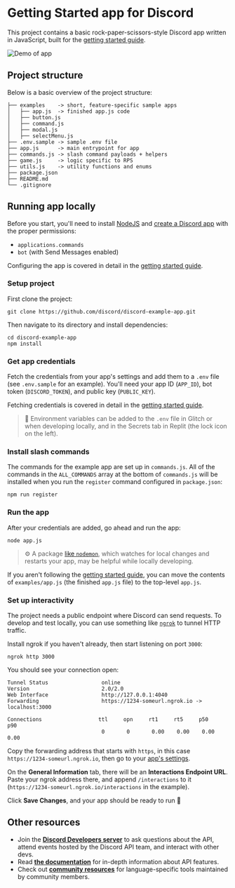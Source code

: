# Getting Started app for Discord

This project contains a basic rock-paper-scissors-style Discord app written in JavaScript, built for the [getting started guide](https://discord.com/developers/docs/getting-started).

![Demo of app](https://github.com/discord/discord-example-app/raw/main/assets/getting-started-demo.gif?raw=true)

## Project structure
Below is a basic overview of the project structure:

```
├── examples    -> short, feature-specific sample apps
│   ├── app.js  -> finished app.js code
│   ├── button.js
│   ├── command.js
│   ├── modal.js
│   ├── selectMenu.js
├── .env.sample -> sample .env file
├── app.js      -> main entrypoint for app
├── commands.js -> slash command payloads + helpers
├── game.js     -> logic specific to RPS
├── utils.js    -> utility functions and enums
├── package.json
├── README.md
└── .gitignore
```

## Running app locally

Before you start, you'll need to install [NodeJS](https://nodejs.org/en/download/) and [create a Discord app](https://discord.com/developers/applications) with the proper permissions:
- `applications.commands`
- `bot` (with Send Messages enabled)


Configuring the app is covered in detail in the [getting started guide](https://discord.com/developers/docs/getting-started).

### Setup project

First clone the project:
```
git clone https://github.com/discord/discord-example-app.git
```

Then navigate to its directory and install dependencies:
```
cd discord-example-app
npm install
```
### Get app credentials

Fetch the credentials from your app's settings and add them to a `.env` file (see `.env.sample` for an example). You'll need your app ID (`APP_ID`), bot token (`DISCORD_TOKEN`), and public key (`PUBLIC_KEY`).

Fetching credentials is covered in detail in the [getting started guide](https://discord.com/developers/docs/getting-started).

> 🔑 Environment variables can be added to the `.env` file in Glitch or when developing locally, and in the Secrets tab in Replit (the lock icon on the left).

### Install slash commands

The commands for the example app are set up in `commands.js`. All of the commands in the `ALL_COMMANDS` array at the bottom of `commands.js` will be installed when you run the `register` command configured in `package.json`:

```
npm run register
```

### Run the app

After your credentials are added, go ahead and run the app:

```
node app.js
```

> ⚙️ A package [like `nodemon`](https://github.com/remy/nodemon), which watches for local changes and restarts your app, may be helpful while locally developing.

If you aren't following the [getting started guide](https://discord.com/developers/docs/getting-started), you can move the contents of `examples/app.js` (the finished `app.js` file) to the top-level `app.js`.

### Set up interactivity

The project needs a public endpoint where Discord can send requests. To develop and test locally, you can use something like [`ngrok`](https://ngrok.com/) to tunnel HTTP traffic.

Install ngrok if you haven't already, then start listening on port `3000`:

```
ngrok http 3000
```

You should see your connection open:

```
Tunnel Status                 online
Version                       2.0/2.0
Web Interface                 http://127.0.0.1:4040
Forwarding                    https://1234-someurl.ngrok.io -> localhost:3000

Connections                  ttl     opn     rt1     rt5     p50     p90
                              0       0       0.00    0.00    0.00    0.00
```

Copy the forwarding address that starts with `https`, in this case `https://1234-someurl.ngrok.io`, then go to your [app's settings](https://discord.com/developers/applications).

On the **General Information** tab, there will be an **Interactions Endpoint URL**. Paste your ngrok address there, and append `/interactions` to it (`https://1234-someurl.ngrok.io/interactions` in the example).

Click **Save Changes**, and your app should be ready to run 🚀

## Other resources
- Join the **[Discord Developers server](https://discord.gg/discord-developers)** to ask questions about the API, attend events hosted by the Discord API team, and interact with other devs.
- Read **[the documentation](https://discord.com/developers/docs/intro)** for in-depth information about API features.
- Check out **[community resources](https://discord.com/developers/docs/topics/community-resources#community-resources)** for language-specific tools maintained by community members.
